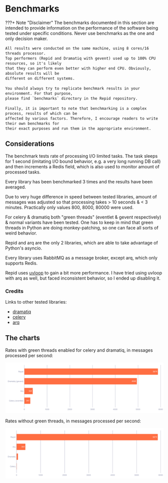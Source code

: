 # Benchmarks

???+ Note "Disclaimer"
    The benchmarks documented in this section are intended to provide information on the performance
    of the software being tested under specific conditions.
    Never use benchmarks as the one and only decision maker.

    All results were conducted on the same machine, using 8 cores/16 threads processor.
    Top performers (Repid and Dramatiq with gevent) used up to 100% CPU resources, so it's likely
    that they can perform even better with higher end CPU. Obviously, absolute results will be
    different on different systems.

    You should always try to replicate benchmark results in your environment. For that purpose,
    please find `benchmarks` directory in the Repid repository.

    Finally, it is important to note that benchmarking is a complex process, results of which can be
    affected by various factors. Therefore, I encourage readers to write their own benchmarks for
    their exact purposes and run them in the appropriate environment.

## Considerations

The benchmark tests rate of processing I/O limited tasks.
The task sleeps for 1 second (imitating I/O bound behavior, e.g. a very long running DB call)
and then increments a Redis field, which is also used to monitor amount of processed tasks.

Every library has been benchmarked 3 times and the results have been averaged.

Due to very huge difference in speed between tested libraries, amount of messages was adjusted so
that processing takes > 10 seconds & < 3 minutes.
Practically only values 800, 8000, 80000 were used.

For celery & dramatiq both "green threads" (eventlet & gevent respectively) & normal variants have
been tested. One has to keep in mind that green threads in Python are doing monkey-patching,
so one can face all sorts of weird behavior.

Repid and arq are the only 2 libraries, which are able to take advantage of Python's asyncio.

Every library uses RabbitMQ as a message broker, except arq, which only supports Redis.

Repid uses [uvloop](https://github.com/MagicStack/uvloop) to gain a bit more performance.
I have tried using uvloop with arq as well, but faced inconsistent behavior,
so I ended up disabling it.

### Credits

Links to other tested libraries:

- [dramatiq](https://github.com/Bogdanp/dramatiq)
- [celery](https://github.com/celery/celery)
- [arq](https://github.com/samuelcolvin/arq)

## The charts

Rates with green threads enabled for celery and dramatiq, in messages processed per second:

![Benchmark chart with green threads](benchmarks_img/chart-green-threads.svg)

Rates without green threads, in messages processed per second:

![Benchmark chart without green threads](benchmarks_img/chart-normal.svg)
